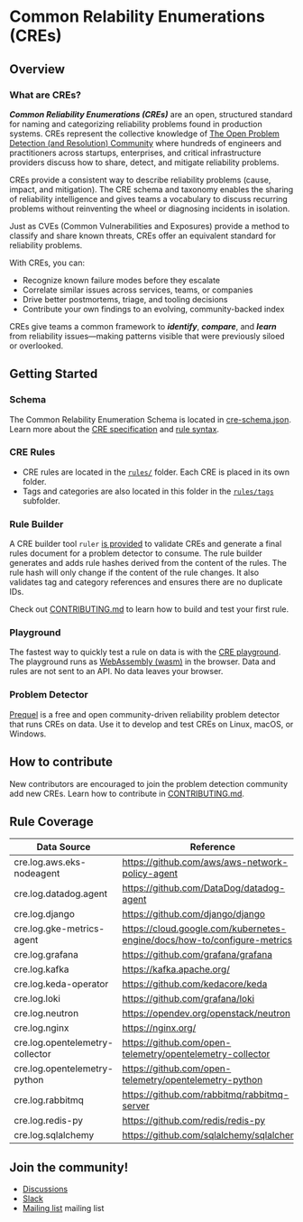 # Common Relability Enumerations (CREs)

## Overview

### What are CREs?

***Common Reliability Enumerations (CREs)*** are an open, structured standard for naming and categorizing reliability problems found in production systems. CREs represent the collective knowledge of [The Open Problem Detection (and Resolution) Community](https://detect.sh) where hundreds of engineers and practitioners across startups, enterprises, and critical infrastructure providers discuss how to share, detect, and mitigate reliability problems.

CREs provide a consistent way to describe reliability problems (cause, impact, and mitigation). The CRE schema and taxonomy enables the sharing of reliability intelligence and gives teams a vocabulary to discuss recurring problems without reinventing the wheel or diagnosing incidents in isolation.

Just as CVEs (Common Vulnerabilities and Exposures) provide a method to classify and share known threats, CREs offer an equivalent standard for reliability problems.

With CREs, you can:

* Recognize known failure modes before they escalate
* Correlate similar issues across services, teams, or companies
* Drive better postmortems, triage, and tooling decisions
* Contribute your own findings to an evolving, community-backed index

CREs give teams a common framework to ***identify***, ***compare***, and ***learn*** from reliability issues—making patterns visible that were previously siloed or overlooked.

## Getting Started

### Schema

The Common Relability Enumeration Schema is located in [cre-schema.json](cre-schema.json). Learn more about the [CRE specification](http://docs.prequel.dev/cres/cre-spec) and [rule syntax](http://docs.prequel.dev/rules/syntax).

### CRE Rules

* CRE rules are located in the [`rules/`](rules/) folder. Each CRE is placed in its own folder. 
* Tags and categories are also located in this folder in the [`rules/tags`](rules/tags/) subfolder.

### Rule Builder

A CRE builder tool `ruler` [is provided](https://github.com/prequel-dev/cre/releases) to validate CREs and generate a final rules document for a problem detector to consume. The rule builder generates and adds rule hashes derived from the content of the rules. The rule hash will only change if the content of the rule changes. It also validates tag and category references and ensures there are no duplicate IDs.

Check out [CONTRIBUTING.md](CONTRIBUTING.md) to learn how to build and test your first rule.

### Playground

The fastest way to quickly test a rule on data is with the [CRE playground](https://play.prequel.dev/?rule=E4VwNgpgzgXAUAAgQWgQY2BeScIJYAmMCAwgEoCiyATAAzUAsytLA7IrglBAG4TB4ALgE9itDrkFDIxMgEMARgqEBZAIoIVAO2h45CAPZ9gYA3IIQCCTGiP88WgOYIADvyh4ogiFsEIAjiAQQVASOGhy3o4GwKIIALbQUHKOEMiBwWkuwAYKkPGhnAhyIIIAFjHEAAqYGWBhSBZQGHguUgZaxAA%2BDTioACplEAjySqoaaGAgXvz4UK45aEkOzvpgcsCpCFog8QqzBgBmru6e3r4JeMA5mFYZIcV%2BCgYGggB0CL0R01gIPUVIAZDBAUExyJwLAxLKBQAA0mh0Hjk8M8hmMpnMlgQAHcynhINYILZjCsTsAPDMLvdoIYtAhnq8Pr08PEXHI0IJur1ASNFMpBOo5ggQFpFATBAZIdD5uDhNsINiEkkUjTwVYInTvtxDKUVfMHOgOlBdu5ilorNkDAQQEtyW9eoIUrBPgCUOhMDR6EwWLR2K7UABrLQGbFaZCWvIQeLct3APlCeL%2BXrxIR4RyRPAdLn%2BhAAQQIACtplIISnrjFSS4DGA8Gg8DSJQgaym-OVhjs9gdjmWbljqYUAagyFG7Ag8Y4ysg5Dw5PjFPihHKqzW6zTDjl4gEgiEY6h81ZzARUx05GBSFUAKqEqAGEDAaFmqyYLwbVvA0b8wWTYv8XcIC-agA2usABecr9gAugAFGUgiCC4sAAPSIdiqFvHGYyCImby2PEiEEFCUCIaBwjpNu0AAJQII204GIQ%2BBaGgd4CBCbaGl48xHDiAgls4BCRPojZHlAAYupwmCHPwPjQtgg5jnBCEwMhjg5CACFvNEBiOJAOEGHhjiIRh-KJsgPzkohaCIRAAYAGoAJyCP0ABCZAAFoFIheEAIwUAAGtiyCgCATlqLmABSvRyC4LgrhmRqyUUqCiokxAAERGQm-ipTGSDGB4WYIKlADMbx2W8AAe2W4Ikjr8Y6CU4AGDhEAsEB1MyLUAKwXgAIl5bnlQA4iQnUADJhWoWg2S4ua2V5Xm5r0qQ6HG7SdAgXlhKAMi9NwGSMVgMbYs1IbEEVtADkUvA%2BJyOVcLe96-BlWFJq6MQWMADWJYSqTlWlPWeBEwBHqWyqpFBbwANQUQa4KGGAVgOEDoprRD0NceUqLBhYVWum6qXaLo%2BionYJhmBYBC40UOjpt4X2cKgqUAMoAJKDf0FBkCohJLHgfBWKgUBlKUvEIARoapUAA&data=EwBmFYFoQZkhGeAVeAWAXCE74E4B0WRxAWgAQDOALgCYD2ArlWQGJmgTRyJlqbZ58qYPAAcANnABqLPzIBtAKYAnZXQC6ZADwh8wYARAA%2BMgBEAlhQDGAQ2U1zAOwDmZALaKKFG88VkA3gDkACS%2BjgD6ttSBADT%2BAGZ0ylaK4YoAboqOVOHKivF5FAAWMQDEAEr5OkKouOAwIOKiqPiIAOy4uPAgaG1C4m31RgC%2Bw2QFdG7auvqGJlR00-gw8OBzZE5kNo5kdAA2NBuOtsqONlTmdDsAFPBtqPDiIOCoMKgAlLvxZFRFlmSOOg0Py3e53HriVafLQAQSMACgOFBYAhkHxZKBCMRSJRaIxmGwkVxUbwMLJBMIxG1gDJsFgFCo1JpqrNCCYLNY7A4XO5PN5fAEQmFIjZonFEslUhksjk8gVPCUKlVdKhavVGs1WndOt1ev1BjARmMJlMWQY2T9FtUVuBxBbNttdgcjiczhcrmRQQ8ni83p86N9fv9AcDPXcHm0IVDEWBkdw0WTsCIsdisORqPQmKx2LHiTx0QICG0xBJRLS5PInIlmbpwIJjGQAMpUOxURSHDxeHx%2BahJPwBn4ATwADn5R8oKJY29lxkkyOkinRqGRAgB6QIxzgoxAoRPofQp1PpvFZwm57fwUn8fe6NBq8Tl%2BnyADudkcNb0qD6DYAso5POYNjXIEyg2AARmB5hUAAAqBEFQW4ACO0D4BQ6RWPgVh7Aw1AqPgex0LYeyBO86BkAAVORZAAOowuUAByACS9EAOIUVRf4ATYGwULsmTKARNjAjQZH%2BDQDBuMO4QEc4MTPsoUGpL8hSLgcwybnGqK7tewAwIe2LHpmBI5lu8ZXhit5tMWuCoI%2BIAKK%2BpwfsAX4Wpxk5ASB4GQTBcE%2BUhKFoRhWE4W2yj4YRNjEaR7E0XRTGsbF7mATxfEqIJwmieJknSXQsnyYp4TKQq%2Bw0OpRIXtpGItKmRCGfi2YVWZBY3nodyiIgdkOW%2Bzmub%2B-4ecBflQbB3kIchuhBZh2G4eFBFESRZGUXFDHMWxy3Jdx-x0PxGXtllElSTJckKW2RVFCppXlee8ZVUm4D6TiGYNWepkki1mIuequBdS%2BPVLC534mJtQ1jb5YMBZN6HTaFeHzVFi2xbRq2JRtA0pdtu10EJ%2B0BNlR15SdhXFcUV0aXmCY6XatVpriRmNTd717p94i4DAwAPrIT6Oe%2BAN9cD6OecN4PwVQkOodDIWzRFC0xctyMJetHGC6lO3pdjmV44duX5adSkXSVank5VH3fjT9WniZmn5szMx1HcbS-TzvVA2QINeaLo2i%2BLU1S2FMsI3LVEK2tSUq5j6s4yJWs5cdBVnSTqllcbt0faIj11XTL1WxT5lJroKyiKI9xO-9LL827gug57ws%2B5LM3%2B-D0VLcH8Wh2jXGq1jUcHbHhPx-rl1G01WkfYY5tZ5bI82zpBcPAY8Cl05fOu%2B7wte-5E0S8FDdw5FzdI23qPK53EcCRruNidrcd6%2BdQ-J9PlOyA0Ge089U%2BMzPGLwMsMBtKIIhfpVg0EsOs6xKhWDVgpHkqAXj2UQgwRQiDeIDioCOPwwtIh7FFJOKw4QEFIL8AsOgABrXgog6xuAoCnUee4VivxABbYyj8877h-jAP%2BNkQBAMcNWUB9YTAQKgU4Vw8DEHIK%2BEOUcZBMEIKSBJfB4iiF0FIWQEAVCaE7gLMsYADCmEMzel-JM7CYCiBAKgTmdJ7KVl4SA6oYCLRCP4iItRZACESNQegmRYNwjUDyDYNwijCGWlUeo6hHBxAUzuugDhejJ7MM-peD6P9wDPEkLZLm1jgHOXNA2coDBHCOBcWBFRzBcLDjIIoSSaDwg0DApEIoigrBkOBPEJw7YyBgUHFsYcFThZA). The playground runs as [WebAssembly (wasm)](https://web.dev/explore/webassembly) in the browser. Data and rules are not sent to an API. No data leaves your browser.

### Problem Detector

[Prequel](https://github.com/prequel-dev/prequel) is a free and open community-driven reliability problem detector that runs CREs on data. Use it to develop and test CREs on Linux, macOS, or Windows.

## How to contribute

New contributors are encouraged to join the problem detection community add new CREs. Learn how to contribute in [CONTRIBUTING.md](CONTRIBUTING.md).

## Rule Coverage

| Data Source | Reference
|-|-|
cre.log.aws.eks-nodeagent | https://github.com/aws/aws-network-policy-agent
cre.log.datadog.agent | https://github.com/DataDog/datadog-agent
cre.log.django | https://github.com/django/django
cre.log.gke-metrics-agent | https://cloud.google.com/kubernetes-engine/docs/how-to/configure-metrics
cre.log.grafana | https://github.com/grafana/grafana
cre.log.kafka | https://kafka.apache.org/
cre.log.keda-operator | https://github.com/kedacore/keda 
cre.log.loki | https://github.com/grafana/loki
cre.log.neutron | https://opendev.org/openstack/neutron 
cre.log.nginx | https://nginx.org/
cre.log.opentelemetry-collector | https://github.com/open-telemetry/opentelemetry-collector
cre.log.opentelemetry-python | https://github.com/open-telemetry/opentelemetry-python
cre.log.rabbitmq | https://github.com/rabbitmq/rabbitmq-server
cre.log.redis-py | https://github.com/redis/redis-py
cre.log.sqlalchemy | https://github.com/sqlalchemy/sqlalchemy

## Join the community!

* [Discussions](https://github.com/prequel-dev/cre/discussions)
* [Slack](https://prequel-dev.slack.com/)
* [Mailing list](https://www.detect.sh/) mailing list